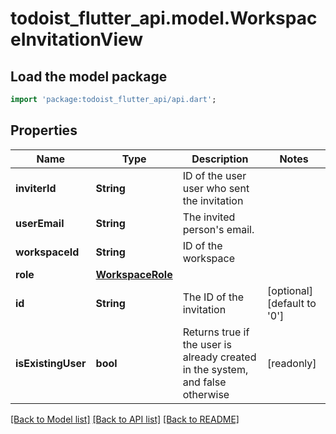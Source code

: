 # todoist_flutter_api.model.WorkspaceInvitationView

## Load the model package
```dart
import 'package:todoist_flutter_api/api.dart';
```

## Properties
Name | Type | Description | Notes
------------ | ------------- | ------------- | -------------
**inviterId** | **String** | ID of the user user who sent the invitation | 
**userEmail** | **String** | The invited person's email. | 
**workspaceId** | **String** | ID of the workspace | 
**role** | [**WorkspaceRole**](WorkspaceRole.md) |  | 
**id** | **String** | The ID of the invitation | [optional] [default to '0']
**isExistingUser** | **bool** | Returns true if the user is already created in the system, and false otherwise | [readonly] 

[[Back to Model list]](../README.md#documentation-for-models) [[Back to API list]](../README.md#documentation-for-api-endpoints) [[Back to README]](../README.md)


